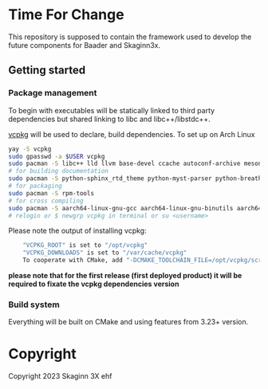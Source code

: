 # Time For Change 

This repository is supposed to contain the framework used to develop the future components for Baader and Skaginn3x.

## Getting started

### Package management

To begin with executables will be statically linked to third party dependencies but shared linking to libc and libc++/libstdc++.

[vcpkg](https://github.com/microsoft/vcpkg) will be used to declare, build dependencies. To set up on Arch Linux 
```bash
yay -S vcpkg
sudo gpasswd -a $USER vcpkg
sudo pacman -S libc++ lld llvm base-devel ccache autoconf-archive meson gperf
# for building documentation
sudo pacman -S python-sphinx_rtd_theme python-myst-parser python-breathe
# for packaging
sudo pacman -S rpm-tools
# for cross compiling
sudo pacman -S aarch64-linux-gnu-gcc aarch64-linux-gnu-binutils aarch64-linux-gnu-gdb aarch64-linux-gnu-glibc
# relogin or $ newgrp vcpkg in terminal or su <username>
```
Please note the output of installing vcpkg:
```bash
    "VCPKG_ROOT" is set to "/opt/vcpkg"
    "VCPKG_DOWNLOADS" is set to "/var/cache/vcpkg"
    To cooperate with CMake, add "-DCMAKE_TOOLCHAIN_FILE=/opt/vcpkg/scripts/buildsystems/vcpkg.cmake"
```

**please note that for the first release (first deployed product) it will be required to fixate the vcpkg dependencies version**

### Build system

Everything will be built on CMake and using features from 3.23+ version.

# Copyright
Copyright 2023 Skaginn 3X ehf

